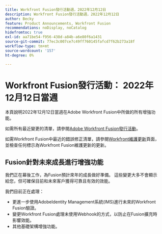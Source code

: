 ```yaml
---
title: Workfront Fusion發行活動週，2022年12月12日
description: Workfront Fusion發行活動週，2022年12月12日
author: Becky
feature: Product Announcements, Workfront Fusion
recommendations: noDisplay, noCatalog
hidefromtoc: true
exl-id: aa71be54-f956-438d-a84b-a6e80f6a1431
source-git-commit: 77ec3c007ce7c49ff760145fafcd7f62b273a18f
workflow-type: tm+mt
source-wordcount: '157'
ht-degree: 0%

---
```


# Workfront Fusion發行活動： 2022年12月12日當週

本頁說明2022年12月12日當週在Adobe Workfront Fusion中所做的所有增強功能。

如需所有最近變更的清單，請參閱[Adobe Workfront Fusion發行活動](/help/workfront-fusion/fusion-product-releases/fusion-release-activity.md)。

如需Workfront Fusion中最近的錯誤修正清單，請參閱[Workfront維護更新](https://experienceleague.adobe.com/docs/workfront-known-issues/releases/current-updates.html?lang=zh-Hant)頁面，並檢查任何標示為Workfront Fusion維護更新的更新。

## Fusion針對未來成長進行增強功能

我們正在幕後工作，為Fusion預計來年的成長做好準備。 這些變更大多不會顯示給您，但可確保目前和未來客戶獲得可靠且有效的效能。


我們目前正在處理：

* 更進一步使用AdobeIdentity Management系統(IMS)進行未來的Workfront Fusion驗證。
* 變更Workfront Fusion處理未使用Webhook的方式，以防止在Fusion擴充時影響效能。
* 其他基礎架構增強功能。
